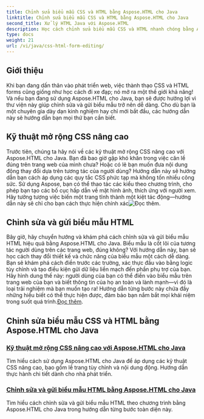 ```yaml
---
title: Chỉnh sửa biểu mẫu CSS và HTML bằng Aspose.HTML cho Java
linktitle: Chỉnh sửa biểu mẫu CSS và HTML bằng Aspose.HTML cho Java
second_title: Xử lý HTML Java với Aspose.HTML
description: Học cách chỉnh sửa biểu mẫu CSS và HTML nhanh chóng bằng Aspose.HTML cho Java trong các hướng dẫn hữu ích này giúp các nhà phát triển có được các kỹ năng nâng cao.
type: docs
weight: 21
url: /vi/java/css-html-form-editing/
---
```

## Giới thiệu

Khi bạn đang dấn thân vào phát triển web, việc thành thạo CSS và HTML forms cũng giống như học cách đi xe đạp; nó mở ra một thế giới khả năng! Và nếu bạn đang sử dụng Aspose.HTML cho Java, bạn sẽ được hưởng lợi vì thư viện này giúp chỉnh sửa và gửi biểu mẫu trở nên dễ dàng. Cho dù bạn là một chuyên gia dày dạn kinh nghiệm hay chỉ mới bắt đầu, các hướng dẫn này sẽ hướng dẫn bạn mọi thứ bạn cần biết.

## Kỹ thuật mở rộng CSS nâng cao

Trước tiên, chúng ta hãy nói về các kỹ thuật mở rộng CSS nâng cao với Aspose.HTML cho Java. Bạn đã bao giờ gặp khó khăn trong việc căn lề đúng trên trang web của mình chưa? Hoặc có lẽ bạn muốn đưa nội dung động thay đổi dựa trên tương tác của người dùng? Hướng dẫn này sẽ hướng dẫn bạn cách áp dụng các quy tắc CSS phức tạp mà không tốn nhiều công sức. Sử dụng Aspose, bạn có thể thao tác các kiểu theo chương trình, cho phép bạn tạo các bố cục hấp dẫn về mặt hình ảnh, thích ứng với người xem. Hãy tưởng tượng việc biến một trang tĩnh thành một kiệt tác động—hướng dẫn này sẽ chỉ cho bạn cách thực hiện chính xác![Đọc thêm](./advanced-css-extension/).

## Chỉnh sửa và gửi biểu mẫu HTML

Bây giờ, hãy chuyển hướng và khám phá cách chỉnh sửa và gửi biểu mẫu HTML hiệu quả bằng Aspose.HTML cho Java. Biểu mẫu là cốt lõi của tương tác người dùng trên các trang web, đúng không? Với hướng dẫn này, bạn sẽ học cách thay đổi thiết kế và chức năng của biểu mẫu một cách dễ dàng. Bạn sẽ khám phá cách điền trước các trường, xác thực đầu vào bằng logic tùy chỉnh và tạo điều kiện gửi dữ liệu liền mạch đến phần phụ trợ của bạn. Hãy hình dung thế này: người dùng của bạn có thể điền vào biểu mẫu trên trang web của bạn và biết thông tin của họ an toàn và lành mạnh—vì đó là loại trải nghiệm mà bạn muốn tạo ra! Hướng dẫn từng bước này chứa đầy những hiểu biết có thể thực hiện được, đảm bảo bạn nắm bắt mọi khái niệm trong suốt quá trình.[Đọc thêm](./html-form-editing/). 

## Chỉnh sửa biểu mẫu CSS và HTML bằng Aspose.HTML cho Java
### [Kỹ thuật mở rộng CSS nâng cao với Aspose.HTML cho Java](./advanced-css-extension/)
Tìm hiểu cách sử dụng Aspose.HTML cho Java để áp dụng các kỹ thuật CSS nâng cao, bao gồm lề trang tùy chỉnh và nội dung động. Hướng dẫn thực hành chi tiết dành cho nhà phát triển.
### [Chỉnh sửa và gửi biểu mẫu HTML bằng Aspose.HTML cho Java](./html-form-editing/)
Tìm hiểu cách chỉnh sửa và gửi biểu mẫu HTML theo chương trình bằng Aspose.HTML cho Java trong hướng dẫn từng bước toàn diện này.